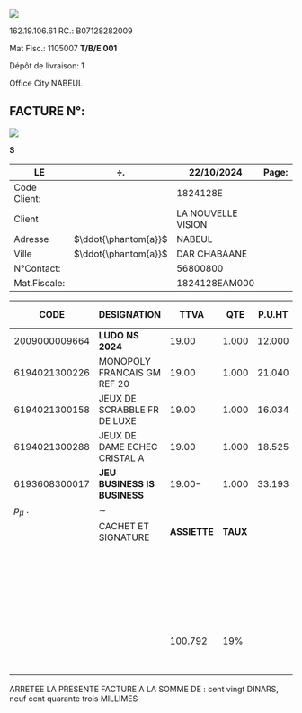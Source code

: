 ![](_page_0_Picture_0.jpeg)

162.19.106.61 RC.: B07128282009

Mat Fisc.: 1105007 **T/B/E 001** 

Dépôt de livraison: 1

Office City NABEUL

## **FACTURE N°:**

![](_page_0_Picture_6.jpeg)

 $\mathbf{S}$ 

| LE           | ÷.                   | 22/10/2024         | Page: |  |
|--------------|----------------------|--------------------|-------|--|
| Code Client: |                      | 1824128E           |       |  |
| Client       |                      | LA NOUVELLE VISION |       |  |
| Adresse      | $\ddot{\phantom{a}}$ | NABEUL             |       |  |
| Ville        | $\ddot{\phantom{a}}$ | DAR CHABAANE       |       |  |
| N°Contact:   |                      | 56800800           |       |  |
| Mat.Fiscale: |                      | 1824128EAM000      |       |  |

| CODE          | DESIGNATION                     | <b>TTVA</b>     | <b>QTE</b>  | P.U.HT | P.U.TTC   | <b>REM</b>        | TOTAL H.T.    | TOTAL   |
|---------------|---------------------------------|-----------------|-------------|--------|-----------|-------------------|---------------|---------|
| 2009000009664 | <b>LUDO NS 2024</b>             | 19.00           | 1.000       | 12.000 | 14.280    |                   | 12.000        |         |
| 6194021300226 | MONOPOLY FRANCAIS GM REF 20     | 19.00           | 1.000       | 21.040 | 25.038    |                   | 21.040        |         |
| 6194021300158 | JEUX DE SCRABBLE FR DE LUXE     | 19.00           | 1.000       | 16.034 | 19.080    |                   | 16.034        |         |
| 6194021300288 | JEUX DE DAME ECHEC CRISTAL A    | 19.00           | 1.000       | 18.525 | 22.045    |                   | 18.525        |         |
| 6193608300017 | <b>JEU BUSINESS IS BUSINESS</b> | $19.00 -$       | 1.000       | 33.193 | 39.500    |                   | 33.193        |         |
| $p_{\mu}$ .   | $\sim$                          |                 |             |        |           |                   |               |         |
|               | CACHET ET SIGNATURE             | <b>ASSIETTE</b> | <b>TAUX</b> |        | MONT. TVA | TOTAL H.T.:       |               | 100.792 |
|               |                                 |                 |             |        |           | NET H.TVA :       |               | 100.792 |
|               |                                 |                 |             |        |           | <b>TOTAL TVA:</b> |               | 19.151  |
|               |                                 |                 |             |        |           |                   | TIMBRE FIS. : | 1.000   |
|               |                                 | 100.792         | 19%         |        | 19.151    |                   |               |         |
|               |                                 |                 |             |        |           | NET T.T.C.        |               | 120.943 |

ARRETEE LA PRESENTE FACTURE A LA SOMME DE : cent vingt DINARS, neuf cent quarante trois MILLIMES